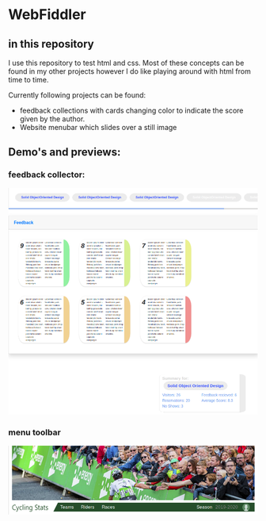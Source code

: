 # WebFiddler
## in this repository
I use this repository to test html and css. Most of these concepts can be found in my other projects however I do like playing around with html from time to time. 

Currently following projects can be found:
* feedback collections with cards changing color to indicate the score given by the author.
* Website menubar which slides over a still image
## Demo's and previews:
### feedback collector:
![FeedbackCards](img/preview.png "feedbcak cards")

### menu toolbar
![MenuToolbar](img/preview2.png "menu toolbar") 